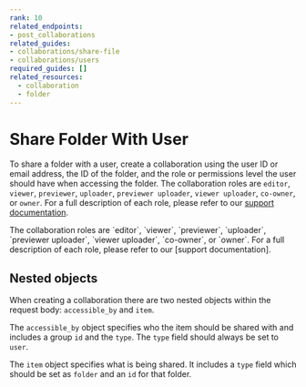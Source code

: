 ```yaml
---
rank: 10
related_endpoints:
- post_collaborations
related_guides:
- collaborations/share-file
- collaborations/users
required_guides: []
related_resources:
  - collaboration
  - folder
---
```


# Share Folder With User

To share a folder with a user, create a collaboration using the user ID or
email address, the ID of the folder, and the role or permissions level the
user should have when accessing the folder. The collaboration roles are
`editor`, `viewer`, `previewer`, `uploader`, `previewer uploader`,
`viewer uploader`, `co-owner`, or `owner`. For a full description of each
role, please refer to our [support documentation].

<Samples id='post_collaborations' />

<Message>
  The collaboration roles are `editor`, `viewer`, `previewer`, `uploader`,
  `previewer uploader`, `viewer uploader`, `co-owner`, or `owner`. For a full
  description of each role, please refer to our [support documentation].
</Message>

## Nested objects

When creating a collaboration there are two nested objects within the request
body: `accessible_by` and `item`.

The `accessible_by` object specifies who the item should be shared with and
includes a group `id` and the `type`. The `type` field should always be set to
`user`.

The `item` object specifies what is being shared. It includes a `type` field
which should be set as `folder` and an `id` for that folder.

[support documentation]: https://community.box.com/t5/Collaborate-By-Inviting-Others/Understanding-Collaborator-Permission-Levels/ta-p/144
